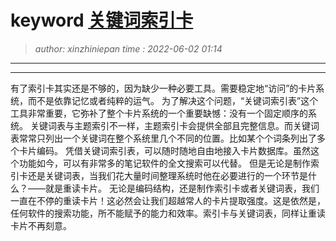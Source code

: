 keyword [关键词索引卡](keyword.index.md)
========================================
> *author: xinzhiniepan*
> *time  : 2022-06-02 01:14*
----------------------------------------


----------------------------------------
有了索引卡其实还是不够的，因为缺少一种必要工具。需要稳定地“访问”的卡片系统，而不是依靠记忆或者纯粹的运气。
为了解决这个问题，“关键词索引表”这个工具非常重要，它弥补了整个卡片系统的一个重要缺憾：没有一个固定顺序的系统。
关键词表与主题索引不一样，主题索引卡会提供全部且完整信息。而关键词表常常只列出一个关键词在整个系统里几个不同的位置。比如某个个词条列出了多个卡片编码。
凭借关键词索引表，可以随时随地自由地接入卡片数据库。虽然这个功能如今，可以有非常多的笔记软件的全文搜索可以代替。
但是无论是制作索引卡还是关键词表，当我们花大量时间整理系统时他在必要进行的一个环节是什么？——就是重读卡片。
无论是编码结构，还是制作索引卡或者关键词表，我们一直在不停的重读卡片！这必然会让我们超越常人的卡片提取强度。这是依然是，任何软件的搜索功能，所不能赋予的能力和效率。索引卡与关键词表，同样让重读卡片不再刻意。
